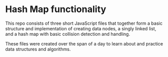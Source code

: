 # Hash Map functionality

This repo consists of three short JavaScript files that together form a basic structure and implementation of creating data nodes, a singly linked list, and a hash map with basic collision detection and handling.

These files were created over the span of a day to learn about and practice data structures and algorithms.